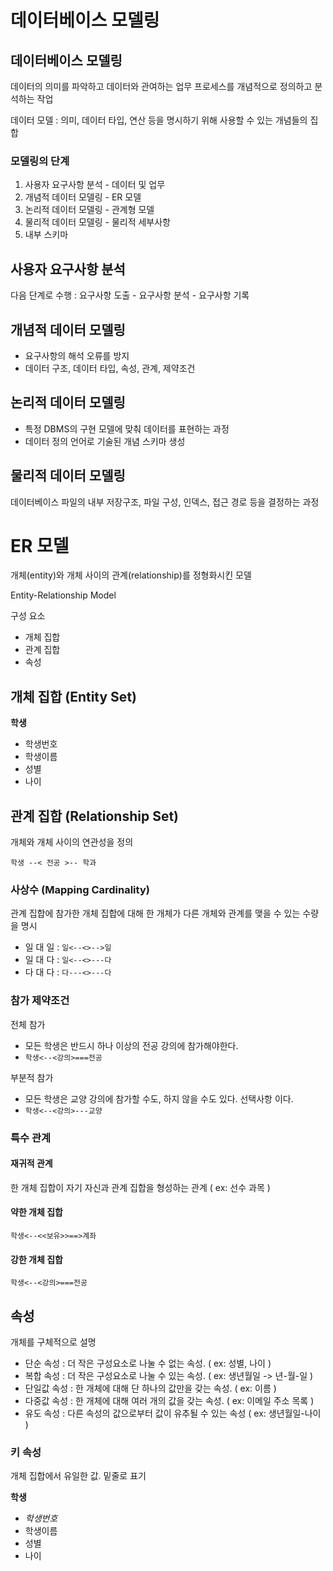 # 데이터베이스 모델링

## 데이터베이스 모델링

데이터의 의미를 파악하고 데이터와 관여하는 업무 프로세스를 개념적으로 정의하고 분석하는 작업

데이터 모델 : 의미, 데이터 타입, 연산 등을 명시하기 위해 사용할 수 있는 개념들의 집합

### 모델링의 단계

1. 사용자 요구사항 분석 - 데이터 및 업무
2. 개념적 데이터 모델링 - ER 모델
3. 논리적 데이터 모델링 - 관계형 모델
4. 물리적 데이터 모델링 - 물리적 세부사항
5. 내부 스키마

## 사용자 요구사항 분석

다음 단계로 수행 : 요구사항 도출 - 요구사항 분석 - 요구사항 기록

## 개념적 데이터 모델링

* 요구사항의 해석 오류를 방지
* 데이터 구조, 데이터 타입, 속성, 관계, 제약조건

## 논리적 데이터 모델링

* 특정 DBMS의 구현 모델에 맞춰 데이터를 표현하는 과정
* 데이터 정의 언어로 기술된 개념 스키마 생성

## 물리적 데이터 모델링

데이터베이스 파일의 내부 저장구조, 파일 구성, 인덱스, 접근 경로 등을 결정하는 과정

# ER 모델

개체(entity)와 개체 사이의 관계(relationship)를 정형화시킨 모델

Entity-Relationship Model

구성 요소
* 개체 집합
* 관계 집합
* 속성

## 개체 집합 (Entity Set)

**학생**
- 학생번호
- 학생이름
- 성별
- 나이

## 관계 집합 (Relationship Set)

개체와 개체 사이의 연관성을 정의

`학생 --< 전공 >-- 학과`

### 사상수 (Mapping Cardinality)

관계 집합에 참가한 개체 집합에 대해 한 개체가 다른 개체와 관계를 맺을 수 있는 수량을 명시

* 일 대 일 : `일<--<>-->일`
* 일 대 다 : `일<--<>---다`
* 다 대 다 : `다---<>---다`

### 참가 제약조건

전체 참가
* 모든 학생은 반드시 하나 이상의 전공 강의에 참가해야한다.
* `학생<--<강의>===전공`

부분적 참가
* 모든 학생은 교양 강의에 참가할 수도, 하지 않을 수도 있다. 선택사항 이다.
* `학생<--<강의>---교양`

### 특수 관계

#### 재귀적 관계

한 개체 집합이 자기 자신과 관계 집합을 형성하는 관계 ( ex: 선수 과목 )

#### 약한 개체 집합

`학생<--<<보유>>==>계좌`

#### 강한 개체 집합

`학생<--<강의>===전공`

## 속성

개체를 구체적으로 설명

* 단순 속성 : 더 작은 구성요소로 나눌 수 없는 속성. ( ex: 성별, 나이 )
* 복합 속성 : 더 작은 구성요소로 나눌 수 있는 속성. ( ex: 생년월일 -> 년-월-일 )
* 단일값 속성 : 한 개체에 대해 단 하나의 값만을 갖는 속성. ( ex: 이름 )
* 다중값 속성 : 한 개체에 대해 여러 개의 값을 갖는 속성. ( ex: 이메일 주소 목록 )
* 유도 속성 : 다른 속성의 값으로부터 값이 유추될 수 있는 속성 ( ex: 생년월일-나이 )

### 키 속성

개체 집합에서 유일한 값. 밑줄로 표기 

**학생**
- _학생번호_
- 학생이름
- 성별
- 나이



